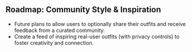 ## Roadmap: Community Style & Inspiration
- Future plans to allow users to optionally share their outfits and receive feedback from a curated community.
- Create a feed of inspiring real-user outfits (with privacy controls) to foster creativity and connection.
